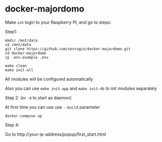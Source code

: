 # docker-majordomo

Make `ssh` login to your Raspberry PI, and go to steps:


Step1: 

```
mkdir /mnt/data
cd /mnt/data
git clone https://github.com/sevrugin/docker-majordomo.git
cd docker-majordomo
cp .env.example .env

make clean
make init-all
```
All modules will be configured automatically

Also you can use `make init-app` and `make init-db` to init modules separately

Step 2: (or `-d` to start as daemon)

At first time you can use use `--build` parameter

```
docker-compose up
```

Step 4:

Go to http://your-ip-address/popup/first_start.html
